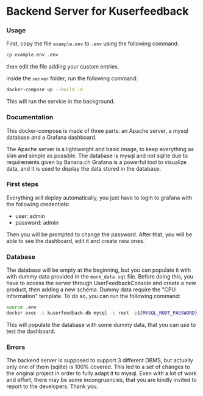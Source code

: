 # Backend Server for Kuserfeedback

### Usage

First, copy the file `example.env` to `.env` using the following command:

```bash
cp example.env .env
```

then edit the file adding your custom entries.

inside the `server` folder, run the following command:

```bash
docker-compose up --build -d
```

This will run the service in the background.

### Documentation

This docker-compose is made of three parts: an Apache server, a mysql database
and a Grafana dashboard.

The Apache server is a lightweight and basic image, to keep everything as slim
and simple as possible. The database is mysql and not sqlite due to requirements
given by Banana.ch Grafana is a powerful tool to visualize data, and it is used
to display the data stored in the database.

### First steps

Everything will deploy automatically, you just have to login to grafana with the
following credentials:

- user: admin
- password: admin

Then you will be prompted to change the password. After that, you will be able
to see the dashboard, edit it and create new ones.

### Database

The database will be empty at the beginning, but you can populate it with with
dummy data provided in the `mock_data.sql` file. Before doing this, you have to
access the server through UserFeedbackConsole and create a new product, then
adding a new schema. Dummy data require the "CPU Information" template. To do
so, you can run the following command:

```bash
source .env
docker exec -i kuserfeedback-db mysql -u root -p${MYSQL_ROOT_PASSWORD} < mock_data.sql
```

This will populate the database with some dummy data, that you can use to test
the dashboard.

### Errors

The backend server is supposed to support 3 different DBMS, but actually only
one of them (sqlite) is 100% covered. This led to a set of changes to the
original project in order to fully adapt it to mysql. Even with a lot of work
and effort, there may be some incongruencies, that you are kindly invited to
report to the developers. Thank you.
